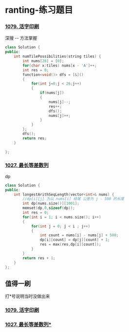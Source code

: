 # ranting-练习题目

### [1079. 活字印刷](https://leetcode.cn/problems/letter-tile-possibilities/)

深搜 -- 方法掌握

```cpp
class Solution {
public:
    int numTilePossibilities(string tiles) {
        int nums[26] = {0};
        for(char x:tiles) nums[x - 'A']++;
        int res = 0;
        function<void()> dfs = [&]()
        {
            for(int j=0;j < 26;j++)
            {
                if(nums[j])
                {
                    nums[j]--;
                    res++;
                    dfs();
                    nums[j]++;
                }
            }
        };
        dfs();
        return res;
    }
    
};
```



### [1027. 最长等差数列](https://leetcode.cn/problems/longest-arithmetic-subsequence/)

dp

```cpp
class Solution {
public:
    int longestArithSeqLength(vector<int>& nums) {
        //dp[i][j] 为以 nums[i] 结尾 公差为 j - 500 的长度
        int dp[nums.size()][1001];
        memset(dp,0,sizeof(dp));
        int res = 0;
        for(int i = 1; i < nums.size(); i++)
        {
            for(int j = 0; j < i ; j++)
            {
                int count = nums[i] - nums[j] + 500;
                dp[i][count] = dp[j][count] + 1;
                res = max(res,dp[i][count]);
            }
        }
        return res + 1;
    }
};
```









## 值得一刷

打*号说明当时没做出来

### [1079. 活字印刷](https://leetcode.cn/problems/letter-tile-possibilities/)

### [1027. 最长等差数列*](https://leetcode.cn/problems/longest-arithmetic-subsequence/)